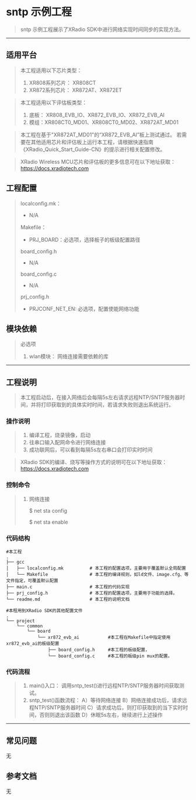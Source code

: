 # sntp  示例工程

> sntp 示例工程展示了XRadio SDK中进行网络实现时间同步的实现方法。
>

---

## 适用平台

> 本工程适用以下芯片类型：
>
> 1. XR808系列芯片： XR808CT
> 2. XR872系列芯片： XR872AT、XR872ET

> 本工程适用以下评估板类型：
> 1. 底板： XR808_EVB_IO、XR872_EVB_IO、XR872_EVB_AI
> 2. 模组：XR808CT0_MD01、XR808CT0_MD02、XR872AT_MD01

> 本工程在基于"XR872AT_MD01"的“XR872_EVB_AI”板上测试通过。
> 若需要在其他适用芯片和评估板上运行本工程，请根据快速指南《XRadio_Quick_Start_Guide-CN》的提示进行相关配置修改。

> XRadio Wireless MCU芯片和评估板的更多信息可在以下地址获取：
> https://docs.xradiotech.com

## 工程配置

> localconfig.mk：
> * N/A
>
> Makefile：
> * PRJ_BOARD：必选项，选择板子的板级配置路径
>
> board_config.h
> * N/A
>
> board_config.c
> * N/A
>
> prj_config.h
>
> * PRJCONF_NET_EN: 必选项，配置使能网络功能

## 模块依赖

> 必选项
>
> 1. wlan模块： 网络连接需要依赖的库

---

## 工程说明

> 本工程启动后，在接入网络后会每隔5s左右请求远程NTP/SNTP服务器时间，并将打印获取到的具体实时时间，若请求失败则退出系统运行。

### 操作说明

> 1. 编译工程，烧录镜像，启动
> 2. 往串口输入配网命令进行网络连接
> 3. 成功联网后，可以看到每隔5s左右串口会打印实时时间

> XRadio SDK的编译、烧写等操作方式的说明可在以下地址获取：
> https://docs.xradiotech.com

### 控制命令

> 1. 网络连接
>
>    $ net sta config <ssid> <passphrase>
>
>    $ net sta enable

### 代码结构
```
#本工程
.
├── gcc
│   ├── localconfig.mk          # 本工程的配置选项，主要用于覆盖默认全局配置
│   └── Makefile                # 本工程的编译规则，如ld文件、image.cfg、等文件指定，可覆盖默认配置
├── main.c                      # 本工程的代码实现
├── prj_config.h                # 本工程的配置选项，主要用于功能的选择。
└── readme.md                   # 本工程的说明文档

#本程用到XRadio SDK的其他配置文件
.
└── project
    └── common
        └── board
            └── xr872_evb_ai           #本工程在Makefile中指定使用xr872_evb_ai的板级配置
                ├── board_config.h     #本工程的板级配置，
                └── board_config.c     #本工程的板级pin mux的配置。
```
### 代码流程

> 1. main()入口： 调用sntp_test()进行远程NTP/SNTP服务器时间获取测试。
> 3. sntp_test()函数流程：
>   A）等待网络连接
>   B）网络连接成功后，请求远程NTP/SNTP服务器时间
>   C）请求成功后，则打印获取到的当下实时时间，否则则退出该函数
>   D）休眠5s左右，继续进行上述操作
>   

---

## 常见问题

无

## 参考文档

无